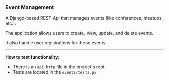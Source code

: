 ### Event Management
A Django-based REST-Api that manages events (like conferences, meetups, etc.).

The application allows users to create, view, update, and delete events.

It also handle user registrations for these events.

---

__How to test functionality:__
+ There is an `api.http` file in the project's root
+ Tests are located in the `events/tests.py`
